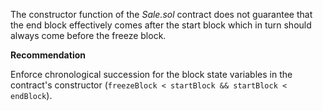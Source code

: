 The constructor function of the _Sale.sol_ contract does not guarantee that the end block effectively comes after the start block which in turn should always come before the freeze block.

**Recommendation**

Enforce chronological succession for the block state variables in the contract's constructor (`freezeBlock < startBlock && startBlock < endBlock`).
